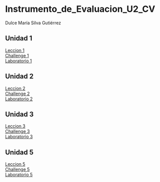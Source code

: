 # Instrumento_de_Evaluacion_U2_CV
Dulce María Silva Gutiérrez

## Unidad 1
[Leccion 1]()
<br/>
[Challenge 1]()
<br/>
[Laboratorio 1]()

## Unidad 2

[Leccion 2]()
<br/>
[Challenge 2]()
<br/>
[Laboratorio 2]()


## Unidad 3

[Leccion 3]()
<br/>
[Challenge 3]()
<br/>
[Laboratorio 3]()

## Unidad 5

[Leccion 5]()
<br/>
[Challenge 5]()
<br/>
[Laboratorio 5]()
